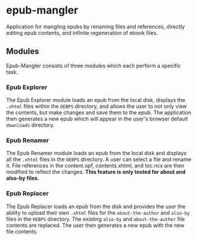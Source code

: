 # epub-mangler
Application for mangling epubs by renaming files and references, directly editing epub contents, and infinite regeneration of ebook files.

## Modules
Epub-Mangler consists of three modules which each perform a specific task.

### Epub Explorer
The Epub Explorer module loads an epub from the local disk, displays the `.xhtml` files within the `OEBPS` directory, and allows the user to not only view the contents, but make changes and save them to the epub.
The application then generates a new epub which will appear in the user's browser default `downloads` directory.

### Epub Renamer
The Epub Renamer module loads an epub from the local disk and displays all the `.xhtml` files in the `OEBPS` directory.
A user can select a file and rename it. File references in the content.opf, contents.xhtml, and toc.ncx are then modified to reflect the changes.
__This feature is only tested for about and also-by files.__

### Epub Replacer
The Epub Replacer loads an epub from the disk and provides the user the ability to upload their own `.xhtml` files for the `about-the-author` and `also-by` files in the `OEBPS` directory.
The existing `also-by` and `about-the-author` file contents are replaced.
The user then generates a new epub with the new file contents.
